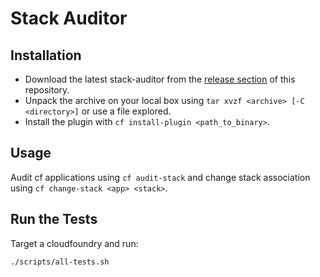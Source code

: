 # Stack Auditor

## Installation
* Download the latest stack-auditor from the [release section](https://github.com/cloudfoundry/stack-auditor/releases) of this repository. 
* Unpack the archive on your local box using `tar xvzf <archive> [-C <directory>]` or use a file explored. 
* Install the plugin with `cf install-plugin <path_to_binary>`.

## Usage
Audit cf applications using `cf audit-stack` and change stack association using `cf change-stack <app> <stack>`.

## Run the Tests

Target a cloudfoundry and run:

`./scripts/all-tests.sh` 
